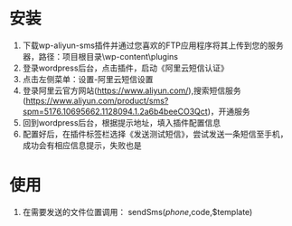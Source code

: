 # 安装

1. 下载wp-aliyun-sms插件并通过您喜欢的FTP应用程序将其上传到您的服务器，路径：项目根目录\wp-content\plugins
2. 登录wordpress后台，点击插件，启动《阿里云短信认证》
3. 点击左侧菜单：设置-阿里云短信设置
4. 登录阿里云官方网站(https://www.aliyun.com/),搜索短信服务(https://www.aliyun.com/product/sms?spm=5176.10695662.1128094.1.2a6b4beeCO3Qct)，开通服务
5. 回到wordpress后台，根据提示地址，填入插件配置信息
6. 配置好后，在插件标签栏选择《发送测试短信》，尝试发送一条短信至手机，成功会有相应信息提示，失败也是

# 使用
1. 在需要发送的文件位置调用： sendSms($phone,$code,$template)
